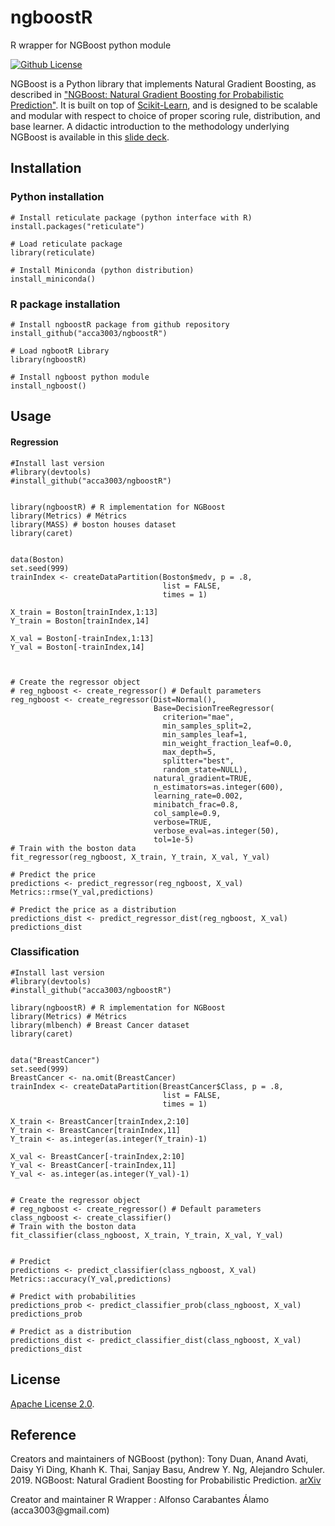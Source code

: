 # ngboostR

R wrapper for NGBoost python module

[![Github License](https://img.shields.io/badge/License-Apache%202.0-blue.svg)](https://opensource.org/licenses/Apache-2.0)

NGBoost is a Python library that implements Natural Gradient Boosting, as described in ["NGBoost: Natural Gradient Boosting for Probabilistic Prediction"](https://stanfordmlgroup.github.io/projects/ngboost/). It is built on top of [Scikit-Learn](https://scikit-learn.org/stable/), and is designed to be scalable and modular with respect to choice of proper scoring rule, distribution, and base learner. A didactic introduction to the methodology underlying NGBoost is available in this [slide deck](https://drive.google.com/file/d/183BWFAdFms81MKy6hSku8qI97OwS_JH_/view?usp=sharing).

## Installation

### Python installation

```{r}
# Install reticulate package (python interface with R)
install.packages("reticulate")

# Load reticulate package
library(reticulate)

# Install Miniconda (python distribution)
install_miniconda()
```

### R package installation

```{r}
# Install ngboostR package from github repository
install_github("acca3003/ngboostR")

# Load ngbootR Library
library(ngboostR)

# Install ngboost python module
install_ngboost()

```

## Usage

#### Regression

```{r}
#Install last version
#library(devtools)
#install_github("acca3003/ngboostR")


library(ngboostR) # R implementation for NGBoost
library(Metrics) # Métrics
library(MASS) # boston houses dataset
library(caret)


data(Boston)
set.seed(999)
trainIndex <- createDataPartition(Boston$medv, p = .8, 
                                  list = FALSE, 
                                  times = 1)

X_train = Boston[trainIndex,1:13]
Y_train = Boston[trainIndex,14]

X_val = Boston[-trainIndex,1:13]
Y_val = Boston[-trainIndex,14]



# Create the regressor object
# reg_ngboost <- create_regressor() # Default parameters
reg_ngboost <- create_regressor(Dist=Normal(),
                                Base=DecisionTreeRegressor(
                                  criterion="mae",
                                  min_samples_split=2,
                                  min_samples_leaf=1,
                                  min_weight_fraction_leaf=0.0,
                                  max_depth=5,
                                  splitter="best",
                                  random_state=NULL),
                                natural_gradient=TRUE,
                                n_estimators=as.integer(600),
                                learning_rate=0.002,
                                minibatch_frac=0.8,
                                col_sample=0.9,
                                verbose=TRUE,
                                verbose_eval=as.integer(50),
                                tol=1e-5)
# Train with the boston data
fit_regressor(reg_ngboost, X_train, Y_train, X_val, Y_val)

# Predict the price
predictions <- predict_regressor(reg_ngboost, X_val)
Metrics::rmse(Y_val,predictions)

# Predict the price as a distribution
predictions_dist <- predict_regressor_dist(reg_ngboost, X_val)
predictions_dist

```

### Classification

```{r}
#Install last version
#library(devtools)
#install_github("acca3003/ngboostR")

library(ngboostR) # R implementation for NGBoost
library(Metrics) # Métrics
library(mlbench) # Breast Cancer dataset
library(caret)


data("BreastCancer")
set.seed(999)
BreastCancer <- na.omit(BreastCancer)
trainIndex <- createDataPartition(BreastCancer$Class, p = .8, 
                                  list = FALSE, 
                                  times = 1)

X_train <- BreastCancer[trainIndex,2:10]
Y_train <- BreastCancer[trainIndex,11]
Y_train <- as.integer(as.integer(Y_train)-1)

X_val <- BreastCancer[-trainIndex,2:10]
Y_val <- BreastCancer[-trainIndex,11]
Y_val <- as.integer(as.integer(Y_val)-1)


# Create the regressor object
# reg_ngboost <- create_regressor() # Default parameters
class_ngboost <- create_classifier()
# Train with the boston data
fit_classifier(class_ngboost, X_train, Y_train, X_val, Y_val)


# Predict
predictions <- predict_classifier(class_ngboost, X_val)
Metrics::accuracy(Y_val,predictions)

# Predict with probabilities
predictions_prob <- predict_classifier_prob(class_ngboost, X_val)
predictions_prob

# Predict as a distribution
predictions_dist <- predict_classifier_dist(class_ngboost, X_val)
predictions_dist

```

## License

[Apache License 2.0](https://github.com/stanfordmlgroup/ngboost/blob/master/LICENSE).

## Reference

Creators and maintainers of NGBoost (python): Tony Duan, Anand Avati, Daisy Yi Ding, Khanh K. Thai, Sanjay Basu, Andrew Y. Ng, Alejandro Schuler. 2019. NGBoost: Natural Gradient Boosting for Probabilistic Prediction. [arXiv](https://arxiv.org/abs/1910.03225)

Creator and maintainer R Wrapper : Alfonso Carabantes Álamo (acca3003\@gmail.com)
